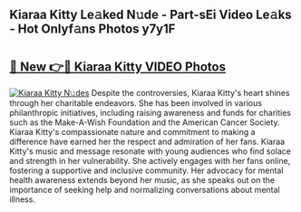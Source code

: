 ## Kiaraa Kitty Le𝚊ked N𝚞de - Part-sEi Video Le𝚊ks - Hot Onlyf𝚊ns Photos y7y1F

# <h2><a href="http://ac42130.deff.icu/?id=Kiaraa+Kitty">🔗 New 👉🔴 Kiaraa Kitty VIDEO Photos</a></h2>

[![Kiaraa Kitty N𝚞des](https://i.imgur.com/rIISA9y.gif)](http://ac42130.deff.icu/?id=Kiaraa+Kitty)
Despite the controversies, Kiaraa Kitty's heart shines through her charitable endeavors. She has been involved in various philanthropic initiatives, including raising awareness and funds for charities such as the Make-A-Wish Foundation and the American Cancer Society. Kiaraa Kitty's compassionate nature and commitment to making a difference have earned her the respect and admiration of her fans. Kiaraa Kitty's music and message resonate with young audiences who find solace and strength in her vulnerability. She actively engages with her fans online, fostering a supportive and inclusive community. Her advocacy for mental health awareness extends beyond her music, as she speaks out on the importance of seeking help and normalizing conversations about mental illness.
